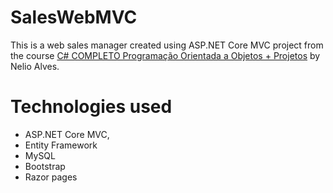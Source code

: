 # SalesWebMVC
This is a web sales manager created using ASP.NET Core MVC project from the course [C# COMPLETO Programação Orientada a Objetos + Projetos](https://www.udemy.com/course/programacao-orientada-a-objetos-csharp/learn/lecture/11444732) by Nelio Alves. 

# Technologies used
 - ASP.NET Core MVC, 
 - Entity Framework
 - MySQL
 - Bootstrap
 - Razor pages
